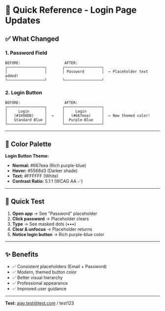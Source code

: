 # 🎨 Quick Reference - Login Page Updates

## ✅ What Changed

### **1. Password Field**
```
BEFORE:                    AFTER:
┌─────────────────┐       ┌─────────────────┐
│                 │       │ Password        │  ← Placeholder text added!
└─────────────────┘       └─────────────────┘
```

### **2. Login Button**
```
BEFORE:                    AFTER:
┌─────────────────┐       ┌─────────────────┐
│     Login       │       │     Login       │
│   (#3498DB)     │  →    │   (#667eea)     │  ← New themed color!
│   Standard Blue │       │  Purple-Blue    │
└─────────────────┘       └─────────────────┘
```

---

## 🎨 Color Palette

**Login Button Theme:**
- **Normal:** #667eea (Rich purple-blue)
- **Hover:** #5568d3 (Darker shade)
- **Text:** #FFFFFF (White)
- **Contrast Ratio:** 5.1:1 (WCAG AA ✅)

---

## 🧪 Quick Test

1. **Open app** → See "Password" placeholder
2. **Click password** → Placeholder clears
3. **Type** → See masked dots (•••)
4. **Clear & unfocus** → Placeholder returns
5. **Notice login button** → Rich purple-blue color

---

## ✨ Benefits

- ✅ Consistent placeholders (Email + Password)
- ✅ Modern, themed button color
- ✅ Better visual hierarchy
- ✅ Professional appearance
- ✅ Improved user guidance

---

**Test:** ajay.test@test.com / test123
